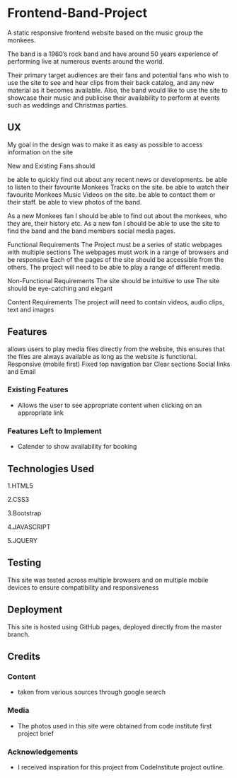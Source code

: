 # Frontend-Band-Project

A static responsive frontend website based on the music group the monkees.

The band is a 1960’s rock band and have around 50 years experience of performing live at numerous events around the world. 

Their primary target audiences are their fans and potential fans who wish to use the site to see and hear clips from their back catalog, and any new material as it becomes available.
Also, the band would like to use the site to showcase their music and publicise their availability to perform at events such as weddings and Christmas parties.
 
## UX

My goal in the design was to make it as easy as possible to access information on the site

New and Existing Fans should 

be able to quickly find out about any recent news or developments. 
be able to listen to their favourite Monkees Tracks on the site. 
be able to watch their favourite Monkees Music Videos on the site. 
be able to contact them or their staff. 
be able to view photos of the band.

As a new Monkees fan I should be able to find out about the monkees, who they are, their history etc. As a new fan I should be able to use the site to find the band and the band members social media pages.

Functional Requirements
The Project must be a series of static webpages with multiple sections
The webpages must work in a range of browsers and be responsive
Each of the pages of the site should be accessible from the others.
The project will need to be able to play a range of different media.

Non-Functional Requirements
The site should be intuitive to use
The site should be eye-catching and elegant

Content Requirements
The project will need to contain videos, audio clips, text and images

## Features

allows users to play media files directly from the website, this ensures that the files are always available as long as the website is functional.
Responsive (mobile first) Fixed top navigation bar Clear sections Social links and Email

### Existing Features
- Allows the user to see appropriate content when clicking on an appropriate link


### Features Left to Implement
- Calender to show availability for booking

## Technologies Used

1.HTML5

2.CSS3

3.Bootstrap

4.JAVASCRIPT

5.JQUERY

## Testing

This site was tested across multiple browsers and on multiple mobile devices to ensure compatibility and responsiveness

## Deployment

This site is hosted using GitHub pages, deployed directly from the master branch.
## Credits

### Content
- taken from various sources through google search

### Media
- The photos used in this site were obtained from code institute first project brief

### Acknowledgements

- I received inspiration for this project from CodeInstitute project outline.
